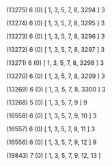 (13275) 6 (0) [ 1, 3, 5, 7, 8, 3294 ] 3 


(13274) 6 (0) [ 1, 3, 5, 7, 8, 3295 ] 3 


(13273) 6 (0) [ 1, 3, 5, 7, 8, 3296 ] 3 


(13272) 6 (0) [ 1, 3, 5, 7, 8, 3297 ] 3 


(13271) 6 (0) [ 1, 3, 5, 7, 8, 3298 ] 3 


(13270) 6 (0) [ 1, 3, 5, 7, 8, 3299 ] 3 


(13269) 6 (0) [ 1, 3, 5, 7, 8, 3300 ] 3 


(13268) 5 (0) [ 1, 3, 5, 7, 9 ] 9 


(16558) 6 (0) [ 1, 3, 5, 7, 9, 10 ] 3 


(16557) 6 (0) [ 1, 3, 5, 7, 9, 11 ] 3 


(16556) 6 (0) [ 1, 3, 5, 7, 9, 12 ] 9 


(19843) 7 (0) [ 1, 3, 5, 7, 9, 12, 13 ]  

